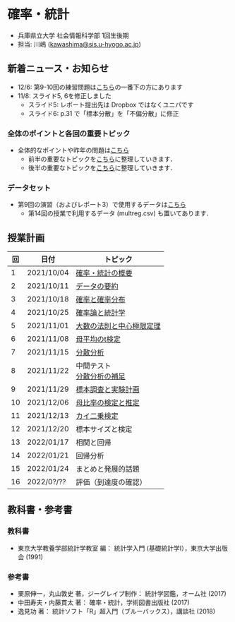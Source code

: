 # 確率・統計

- 兵庫県立大学 社会情報科学部 1回生後期
- 担当: 川嶋 (kawashima@sis.u-hyogo.ac.jp)

## 新着ニュース・お知らせ

- 12/6: 第9-10回の練習問題は[こちら](keypoints)の一番下の方にあります
- 11/8: スライド5, 6を修正しました
  - スライド5: レポート提出先は Dropbox ではなくユニパです
  - スライド6: p.31 で「標本分散」を「不偏分散」に修正

### 全体のポイントと各回の重要トピック

- 全体的なポイントや昨年の問題は[こちら](keypoints)
  - 前半の重要なトピックを[こちら](keytopics1)に整理していきます．
  - 後半の重要なトピックを[こちら](keytopics2)に整理していきます．

### データセット

- 第9回の演習（およびレポート3）で使用するデータは[こちら](data/README.md)
  - 第14回の授業で利用するデータ (multreg.csv) も置いてあります．

## 授業計画

|回 |日付 |トピック|
|---|---|---|
|1 |2021/10/04 |[確率・統計の概要](slide/ProbStat2021_01.pdf)|
|2 |2021/10/11 |[データの要約](slide/ProbStat2021_02.pdf)|
|3 |2021/10/18 |[確率と確率分布](slide/ProbStat2021_03.pdf)|
|4 |2021/10/25 |[確率論と統計学](slide/ProbStat2021_04.pdf)|
|5 |2021/11/01 |[大数の法則と中心極限定理](slide/ProbStat2021_05.pdf)|
|6 |2021/11/08 |[母平均のt検定](slide/ProbStat2021_06.pdf)|
|7 |2021/11/15 |[分散分析](slide/ProbStat2021_07.pdf)|
|8 |2021/11/22 |中間テスト<br />[分散分析の補足](slide/ProbStat2021_08.pdf)|
|9 |2021/11/29 |[標本調査と実験計画](slide/ProbStat2021_09.pdf)|
|10|2021/12/06 |[母比率の検定と推定](slide/ProbStat2021_10.pdf)|
|11|2021/12/13 |[カイ二乗検定](slide/ProbStat2021_11.pdf)|
|12|2021/12/20 |標本サイズと検定|
|13|2022/01/17 |相関と回帰|
|14|2022/01/21 |回帰分析|
|15|2022/01/24 |まとめと発展的話題|
|16|2022/0?/?? |評価（到達度の確認）|

## 教科書・参考書

### 教科書

- 東京大学教養学部統計学教室 編： 統計学入門 (基礎統計学Ⅰ），東京大学出版会 (1991)

### 参考書

- 栗原伸一，丸山敦史 著，ジーグレイプ制作： 統計学図鑑，オーム社 (2017)
- 中田寿夫・内藤貫太 著： 確率・統計，学術図書出版社 (2017)
- 逸見功 著： 統計ソフト「R」超入門（ブルーバックス），講談社 (2018)

<!-- ## Rのインストール

- Rを消してしまった場合のための[Rインストール方法](install-r) -->
